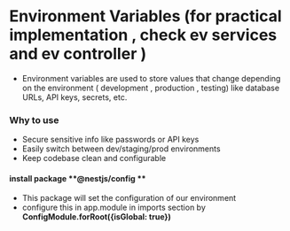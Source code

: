 
# Environment Variables (for practical implementation , check ev services and ev controller )
- Environment variables are used to store values that change depending on the environment ( development , production , testing) like database URLs, API keys, secrets, etc. 

### Why to use
- Secure sensitive info like passwords or API keys
- Easily switch between dev/staging/prod environments
- Keep codebase clean and configurable

#### install package **@nestjs/config ** 
- This package will set the configuration of our environment 
- configure this in app.module in imports section by **ConfigModule.forRoot({isGlobal: true})**
